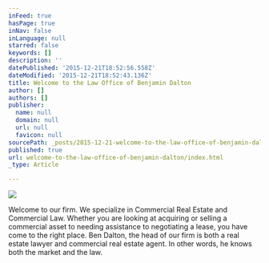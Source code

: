 ```yaml
---
inFeed: true
hasPage: true
inNav: false
inLanguage: null
starred: false
keywords: []
description: ''
datePublished: '2015-12-21T18:52:56.558Z'
dateModified: '2015-12-21T18:52:43.136Z'
title: Welcome to the Law Office of Benjamin Dalton
author: []
authors: []
publisher:
  name: null
  domain: null
  url: null
  favicon: null
sourcePath: _posts/2015-12-21-welcome-to-the-law-office-of-benjamin-dalton.md
published: true
url: welcome-to-the-law-office-of-benjamin-dalton/index.html
_type: Article

---
```

![](https://the-grid-user-content.s3-us-west-2.amazonaws.com/84af5eeb-70ee-4992-98ce-cadc852094c8.jpg)

Welcome to our firm. We specialize in Commercial Real Estate and Commercial Law. Whether you are looking at acquiring or selling a commercial asset to needing assistance to negotiating a lease, you have come to the right place. Ben Dalton, the head of our firm is both a real estate lawyer and commercial real estate agent. In other words, he knows both the market and the law.
